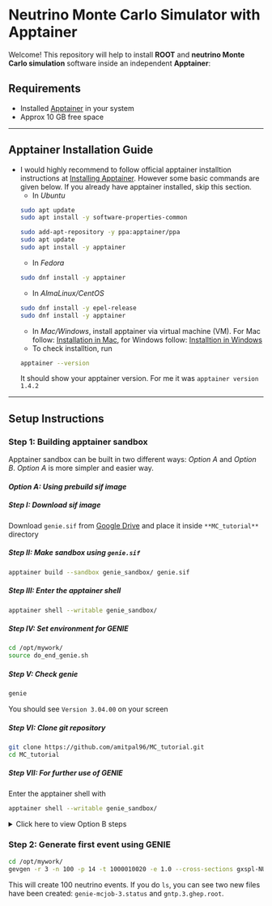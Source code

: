 #  Neutrino Monte Carlo Simulator with Apptainer

Welcome! 
This repository will help to install **ROOT** and **neutrino Monte Carlo simulation** software inside an independent **Apptainer**:

## Requirements

   - Installed [Apptainer](https://apptainer.org/) in your system
   - Approx 10 GB free space

---
## Apptainer Installation Guide
- I would highly recommend to follow official apptainer installtion instructions at [Installing Apptainer](https://apptainer.org/docs/admin/1.4/installation.html). However some basic commands are given below. If you already have apptainer installed, skip this section.
  - In *Ubuntu*
  ```bash
  sudo apt update
  sudo apt install -y software-properties-common
  ```
  ```bash
  sudo add-apt-repository -y ppa:apptainer/ppa
  sudo apt update
  sudo apt install -y apptainer
  ```
  - In *Fedora*
  ```bash
  sudo dnf install -y apptainer
  ```
  - In *AlmaLinux/CentOS*
  ```bash
  sudo dnf install -y epel-release
  sudo dnf install -y apptainer
  ```
  - In *Mac/Windows*, install apptainer via virtual machine (VM). For Mac follow: [Installation in Mac](https://apptainer.org/docs/admin/1.4/installation.html#mac), for Windows follow: [Installtion in Windows](https://apptainer.org/docs/admin/1.4/installation.html#windows)
  - To check installtion, run
  ```bash
  apptainer --version
  ```
  It should show your apptainer version. For me it was `apptainer version 1.4.2`
---

##  Setup Instructions


### **Step 1: Building apptainer sandbox**

Apptainer sandbox can be built in two different ways: *Option A* and *Option B*. *Option A* is more simpler and easier way. 

#### *Option A: Using prebuild sif image*

##### *Step I: Download sif image*
Download `genie.sif` from [Google Drive](https://drive.usercontent.google.com/download?id=1SX_qjANxOeLwJxmKhdyGTetJzvjpjC20&export=download&authuser=1) and place it inside `**MC_tutorial**` directory

##### *Step II: Make sandbox using `genie.sif`*
```bash
apptainer build --sandbox genie_sandbox/ genie.sif
```

##### *Step III: Enter the apptainer shell*
```bash
apptainer shell --writable genie_sandbox/
```

##### *Step IV: Set environment for GENIE*
```bash
cd /opt/mywork/
source do_end_genie.sh
```

##### *Step V: Check genie*

```bash
genie
```
You should see `Version 3.04.00` on your screen

##### *Step VI: Clone git repository*
```bash
git clone https://github.com/amitpal96/MC_tutorial.git
cd MC_tutorial
```

##### *Step VII: For further use of GENIE*
Enter the apptainer shell with
```bash
apptainer shell --writable genie_sandbox/
```

<details>
<summary>Click here to view Option B steps</summary>

#### *Option B: Build apptainer sandbox from scratch*
This is more complicated and time taking process. I would recommend to go with *Option A*

##### **Step I: Download tar files**
 Download tarballs of all required package from:
 [Google Drive](https://drive.google.com/drive/u/2/folders/1n6KGQXpvhwNZMwsl38GaIteWHjbj1sKn) and place all of them inside `**MC_tutorial**` directory

##### **Step II: Build the first apptainer**
Use the provided **`setup_container1.def`** file to build a sandbox environment called **`sandbox_container1`**:

```bash
apptainer build --sandbox sandbox_container1/ setup_container1.def
```

##### **Step III: Build the second apptainer using **`setup_container2.def`**:**

```bash
apptainer build --sandbox sandbox_container2/ setup_container2.def
```
This step will take **~2 hours** as it builds ROOT from source file.


##### **Step IV: Enter apptainer and check root version**

```bash
apptainer shell --writable sandbox_container2
```
```bash
root
```
This should show `Welcome to ROOT 6.30/02`

##### **Step V: GENIE installtion inside the apptainer**

```bash
cd /opt/GENIE
chmod +x do_end_genie.sh
./do_end_genie.sh
```
This will setup environment for GENIE.

```bash
./configure --prefix=/opt/GENIE_build --enable-atmo --enable-lhapdf6 --with-lhapdf6-lib=/opt/lhapdf_install/lib --with-lhapdf6-inc=/opt/lhapdf_install/include --with-log4cpp-inc=/opt/log4cpp_install/include --with-log4cpp-lib=/opt/log4cpp_install/lib --with-pythia6-lib=/opt/pythia/v6_428/lib --with-pythia6-inc=/opt/pythia/v6_428/inc --with-libxml2-lib=/opt/libxml2_install/lib with-libxml2-inc=/opt/libxml2_install/include/libxml2
```
```bash
make -j4
```

Congratulations! You have finally installed GENIE. If you encounter any **error**, do once
```bash
make clean
make -j4
```
If it does not resolve, contact amit.pal@niser.ac.in.


##### **Step VI: For further use of GENIE**

Once GENIE is installed properly, you just need to do,
```bash
apptainer shell --writable sandbox_container2
```
```bash
cd /opt/GENIE
./do_end_genie.sh
```
This should set up your GENIE. You are good to go.
</details>


### **Step 2: Generate first event using GENIE**
```bash
cd /opt/mywork/
gevgen -r 3 -n 100 -p 14 -t 1000010020 -e 1.0 --cross-sections gxspl-NUsmall.xml
```
This will create 100 neutrino events. If you do `ls`, you can see two new files have been created: `genie-mcjob-3.status` and `gntp.3.ghep.root`. 